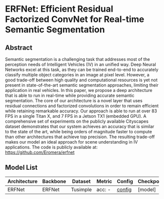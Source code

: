 # ERFNet: Efficient Residual Factorized ConvNet for Real-time Semantic Segmentation

## Abstract
Semantic segmentation is a challenging task that addresses most of the perception needs of Intelligent Vehicles (IV) in an unified way. Deep Neural Networks excel at this task, as they can be trained end-to-end to accurately classify multiple object categories in an image at pixel level. However, a good trade-off between high quality and computational resources is yet not present in state-of-the-art semantic segmentation approaches, limiting their application in real vehicles. In this paper, we propose a deep architecture that is able to run in real-time while providing accurate semantic segmentation. The core of our architecture is a novel layer that uses residual connections and factorized convolutions in order to remain efficient while retaining remarkable accuracy. Our approach is able to run at over 83 FPS in a single Titan X, and 7 FPS in a Jetson TX1 (embedded GPU). A comprehensive set of experiments on the publicly available Cityscapes dataset demonstrates that our system achieves an accuracy that is similar to the state of the art, while being orders of magnitude faster to compute than other architectures that achieve top precision. The resulting
trade-off makes our model an ideal approach for scene understanding in IV applications. The code is publicly available at: https://github.com/Eromera/erfnet

## Model List
| Architecture| Backbone |Dataset | Metric | Config| Checkpoints  |
|-------------|----------|--------|--------|-------|--------------|
| ERFNet      | ERFNet | Tusimple |acc: -| [config](https://github.com/zkyseu/PPlanedet/blob/v3/configs/erfnet/erfnet_tusimple.py)  | [model]|
